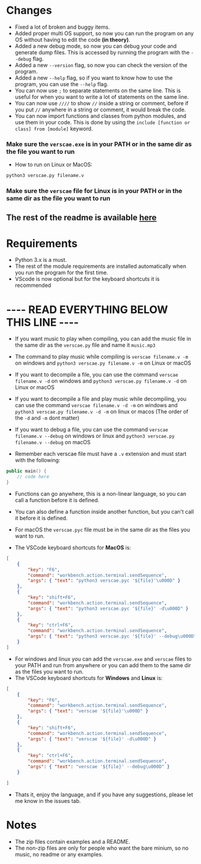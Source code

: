 # Changes
- Fixed a lot of broken and buggy items.
- Added proper multi OS support, so now you can run the program on any OS without having to edit the code **(in theory)**.
- Added a new debug mode, so now you can debug your code and generate dump files. This is accessed by running the program with the `--debug` flag.
- Added a new `--version` flag, so now you can check the version of the program.
- Added a new `--help` flag, so if you want to know how to use the program, you can use the `--help` flag.
- You can now use `;` to separate statements on the same line. This is useful for when you want to write a lot of statements on the same line.
- You can now use `////` to show `//` inside a string or comment, before if you put `//` anywhere in a string or comment, it would break the code.
- You can now import functions and classes from python modules, and use them in your code. This is done by using the `include [function or class] from [module]` keyword.

### Make sure the `verscae.exe` is in your PATH or in the same dir as the file you want to run

- How to run on Linux or MacOS:
```bash
python3 verscae.py filename.v
```
### Make sure the `verscae` file for Linux is in your PATH or in the same dir as the file you want to run
## The rest of the readme is available [here](README.md) 

# Requirements
- Python 3.x is a must.
- The rest of the module requirements are installed automatically when you run the program for the first time.
- VScode is now optional but for the keyboard shortcuts it is recommended

# ---- READ EVERYTHING BELOW THIS LINE ----
- If you want music to play when compiling, you can add the music file in the same dir as the `verscae.py` file and name it `music.mp3`
- The command to play music while compiling is `verscae filename.v -m` on windows and `python3 verscae.py filename.v -m` on Linux or macOS

- If you want to decompile a file, you can use the command `verscae filename.v -d` on windows and `python3 verscae.py filename.v -d` on Linux or macOS
- If you want to decompile a file and play music while decompiling, you can use the command `verscae filename.v -d -m` on windows and `python3 verscae.py filename.v -d -m` on linux or macos (The order of the `-d` and `-m` dont matter)
- If you want to debug a file, you can use the command `verscae filename.v --debug` on windows or linux and `python3 verscae.py filename.v --debug` on macOS
- Remember each verscae file must have a `.v` extension and must start with the following:
```swift
public main() {
    // code here
}
```
- Functions can go anywhere, this is a non-linear language, so you can call a function before it is defined.
- You can also define a function inside another function, but you can't call it before it is defined.

- For macOS the `verscae.pyc` file must be in the same dir as the files you want to run.
- The VSCode keyboard shortcuts for **MacOS** is:
```json
[
    {
        "key": "F6",
        "command": "workbench.action.terminal.sendSequence",
        "args": { "text": "python3 verscae.pyc '${file}'\u000D" }
    },
    {
        "key": "shift+F6",
        "command": "workbench.action.terminal.sendSequence",
        "args": { "text": "python3 verscae.pyc '${file}' -d\u000D" }
    },
    {
        "key": "ctrl+F6",
        "command": "workbench.action.terminal.sendSequence",
        "args": { "text": "python3 verscae.pyc '${file}' --debug\u000D" }
    }
]
```

- For windows and linux you can add the `verscae.exe` and `verscae` files to your PATH and run from anywhere or you can add them to the same dir as the files you want to run.
- The VSCode keyboard shortcuts for **Windows** and **Linux** is:
```json
[
    {
        "key": "F6",
        "command": "workbench.action.terminal.sendSequence",
        "args": { "text": "verscae '${file}'\u000D" }
    },
    {
        "key": "shift+F6",
        "command": "workbench.action.terminal.sendSequence",
        "args": { "text": "verscae '${file}' -d\u000D" }
    },
    {
        "key": "ctrl+F6",
        "command": "workbench.action.terminal.sendSequence",
        "args": { "text": "verscae '${file}' --debug\u000D" }
    }

]
```

- Thats it, enjoy the language, and if you have any suggestions, please let me know in the issues tab.

# Notes
- The zip files contain examples and a README.
- The non-zip files are only for people who want the bare minium, so no music, no readme or any examples.